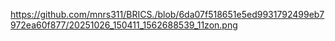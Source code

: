 https://github.com/mnrs311/BRICS./blob/6da07f518651e5ed9931792499eb7972ea60f877/20251026_150411_1562688539_11zon.png
